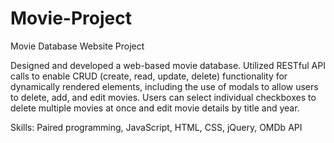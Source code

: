 # Movie-Project
Movie Database Website Project

Designed and developed a web-based movie database. Utilized RESTful API calls to enable CRUD (create, read, update, delete) functionality for dynamically rendered elements, including the use of modals to allow users to delete, add, and edit movies. Users can select individual checkboxes to delete multiple movies at once and edit movie details by title and year.

Skills: Paired programming, JavaScript, HTML, CSS, jQuery, OMDb API
